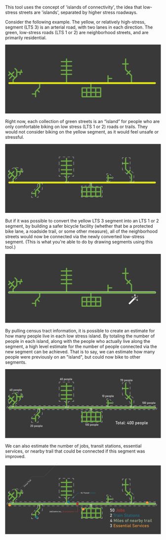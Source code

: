 This tool uses the concept of 'islands of connectivity', the idea that low-stress streets are 'islands', separated by higher stress roadways. 

Consider the following example. 
The yellow, or relatively high-stress, segment (LTS 3) is an arterial
road, with two lanes in each direction. The green, low-stress roads
(LTS 1 or 2) are neighborhood streets, and are primarily residential.

![Diagram of yellow road with green streets along it](../assets/explainer_diagrams/d1.png)

Right now, each collection of green streets is an “island” for people
who are only comfortable biking on low stress (LTS 1 or 2) roads or
trails. They would not consider biking on the yellow segment, as it
would feel unsafe or stressful.

![Yellow road with green roads as islands, but with white lines drawn to emphasize the low-stress islands](../assets/explainer_diagrams/d2.png)

But if it was possible to convert the yellow LTS 3 segment into an LTS
1 or 2 segment, by building a safer bicycle facility (whether that be
a protected bike lane, a roadside trail, or some other measure), all
of the neighborhood streets would now be connected via the newly
converted low-stress segment. (This is what you're able to do by drawing segments using this tool.)


![Yellow road being turned green by an icon of a magic wand](../assets/explainer_diagrams/d3.png)
          
By pulling census tract information, it is possible to create an
estimate for how many people live in each low stress island. By
totaling the number of people in each island, along with the people
who actually live along the segment, a high level estimate for the
number of people connected via the new segment can be achieved. That
is to say, we can estimate how many people were previously on an
"island", but could now bike to other segments.

![Islands labeled with population](../assets/explainer_diagrams/d7.png)

We can also estimate the number of jobs, transit stations, essential
services, or nearby trail that could be connected if this segment was
improved.

![Jobs and transit stations shown on map and labeled](../assets/explainer_diagrams/d8.png)


